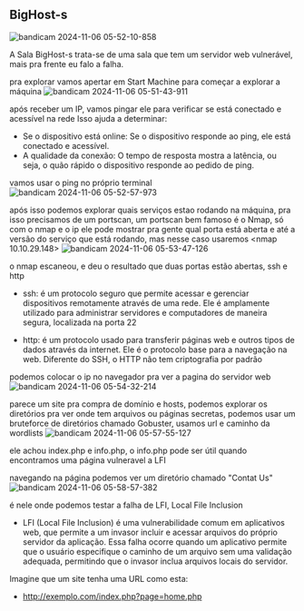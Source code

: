 ## BigHost-s
![bandicam 2024-11-06 05-52-10-858](https://github.com/user-attachments/assets/f641b7e9-18eb-4ea1-ada1-18cd423b1fbe)

A Sala BigHost-s trata-se de uma sala que tem um servidor web vulnerável, mais pra frente eu falo a falha.

pra explorar vamos apertar em Start Machine para começar a explorar a máquina
![bandicam 2024-11-06 05-51-43-911](https://github.com/user-attachments/assets/a6f82900-8f5d-46ca-81e2-dd1efa617bbd)

após receber um IP, vamos pingar ele para verificar se está conectado e acessível na rede Isso ajuda a determinar:

- Se o dispositivo está online: Se o dispositivo responde ao ping, ele está conectado e acessível.
- A qualidade da conexão: O tempo de resposta mostra a latência, ou seja, o quão rápido o dispositivo responde ao pedido de ping.

vamos usar o ping no próprio terminal
![bandicam 2024-11-06 05-52-57-973](https://github.com/user-attachments/assets/402e63f7-dccc-4ae3-bacf-924e91e2ecbf)

após isso podemos explorar quais serviços estao rodando na máquina, pra isso precisamos de um portscan, um portscan bem famoso é o Nmap, só com o nmap e o ip ele pode mostrar pra gente qual porta está
aberta e até a versão do serviço que está rodando, mas nesse caso usaremos <nmap 10.10.29.148>
![bandicam 2024-11-06 05-53-47-126](https://github.com/user-attachments/assets/3c968772-d61c-4ca6-b3f0-911e65049363)

o nmap escaneou, e deu o resultado que duas portas estão abertas, ssh e http

- ssh: é um protocolo seguro que permite acessar e gerenciar dispositivos remotamente através de uma rede. Ele é amplamente utilizado para administrar servidores e computadores de maneira segura, localizada na porta 22

- http: é um protocolo usado para transferir páginas web e outros tipos de dados através da internet. Ele é o protocolo base para a navegação na web. Diferente do SSH, o HTTP não tem criptografia por padrão

podemos colocar o ip no navegador pra ver a pagina do servidor web
![bandicam 2024-11-06 05-54-32-214](https://github.com/user-attachments/assets/fd249904-9fc0-43c4-9092-61ba16c50a7d)

parece um site pra compra de domínio e hosts, podemos explorar os diretórios pra ver onde tem arquivos ou páginas secretas, podemos usar um bruteforce de diretórios chamado Gobuster, usamos url e 
caminho da wordlists 
![bandicam 2024-11-06 05-57-55-127](https://github.com/user-attachments/assets/15c94c57-cfe9-4441-98a4-e78aa88ea307)

ele achou index.php e info.php, o info.php pode ser útil quando encontramos uma página vulneravel a LFI

navegando na página podemos ver um diretório chamado "Contat Us"
![bandicam 2024-11-06 05-58-57-382](https://github.com/user-attachments/assets/398c16bf-5e10-4b12-abca-da81cfcd3e05)

é nele onde podemos testar a falha de LFI, Local File Inclusion
- LFI (Local File Inclusion) é uma vulnerabilidade comum em aplicativos web, que permite a um invasor incluir e acessar arquivos do próprio servidor da aplicação. Essa falha ocorre quando um aplicativo permite que o usuário especifique o caminho de um arquivo sem uma validação adequada, permitindo que o invasor inclua arquivos locais do servidor.

Imagine que um site tenha uma URL como esta:

- http://exemplo.com/index.php?page=home.php

